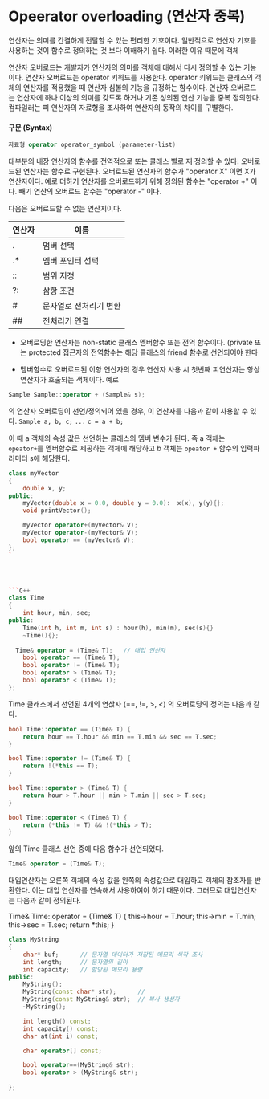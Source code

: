 # Opeerator overloading (연산자 중복)

연산자는 의미를 간결하게 전달할 수 있는 편리한 기호이다. 일반적으로 연산자 기호를 사용하는 것이 함수로 정의하는 것 보다 이해하기 쉽다. 
이러한 이유 때문에 객체 

연산자 오버로드는 개발자가 연산자의 의미를 객체애 대해서 다시 정의할 수 있는 기능이다. 연산자 오버로드는 operator 키워드를 사용한다. operator 키워드는 클래스의 객체의 연산자를 적용했을 때 연산자 심볼의 기능을 규정하는 함수이다.
연산자 오버로드는 연산자에 하나 이상의 의미를 갖도록 하거나 기존 성의된 연산 기능을 중복 정의한다. 컴파일러는 피 연산자의 자료형을 조사하여
연산자의 동작의 차이를 구별한다.

#### 구문 (Syntax)
```C++
자료형 operator operator_symbol (parameter-list)
```
대부분의 내장 연산자의 함수를 전역적으로 또는 클래스 별로 재 정의할 수 있다. 오버로드된 연산자는 함수로 구현된다. 오버로드된 연산자의
함수가 "operator X" 이면 X가 연산자이다. 예로 더하기 연산자를 오버로드하기 위해 정의된 함수는 "operator +" 이다. 빼기 연산의
오버로드 함수는 "operator -" 이다. 

다음은 오버로드할 수  없는 연산지이다.

| 연산자 | 이름 |
|---|---|
| . | 멈버 선택|
| .* | 멤버 포인터 선택|
| :: | 범위 지정 |
| ?: | 삼항 조건 |
| # | 문자열로 전처리기 변환 |
| ## | 전처리기 연결 |

* 오버로딩한 연산자는 non-static 클래스 멤버함수 또는 전역 함수이다. (private 또는 protected 접근자의 전역함수는 해당
클래스의 friend 함수로 선언되어야 한다

* 멤버함수로 오버로드된 이항 연산자의 경우 연산자 사용 시 첫번째 피연산자는 항상 연산자가 호출되는 객체이다.
예로
```C++
Sample Sample::operator + (Sample& s);
```
의 연산자 오버로딩이 선언/정의되어 있을 경우, 이 연산자를 다음과 같이 사용할 수 있다.
``` Sample a, b, c; ```
```...```
``` c = a + b; ```

이 때 a 객체의 속성 값은 선언하는 클래스의 멤버 변수가 된다. 즉 a 객체는 ```opeator+```를 
멤버함수로 제공하는 객체에 해당하고 b 객체는 ```opeator +``` 함수의 입력파러미터 s에 해당한다. 

```C++
class myVector
{
	double x, y;
public:
	myVector(double x = 0.0, double y = 0.0):  x(x), y(y){};
	void printVector();	

	myVector operator+(myVector& V);
	myVector operator-(myVector& V);	
	bool operator == (myVector& V);
};
`




```C++
class Time
{
	int hour, min, sec;
public:
	Time(int h, int m, int s) : hour(h), min(m), sec(s){}
	~Time(){};
  
  Time& operator = (Time& T);   // 대입 연산자 
	bool operator == (Time& T);
	bool operator != (Time& T);
	bool operator > (Time& T);
	bool operator < (Time& T);
};

```
Time 클래스에서 선언된 4개의 연삱자 (==, !=, >, <) 의 오버로딩의 정의는 다음과 같다. 
```C++
bool Time::operator == (Time& T) {
	return hour == T.hour && min == T.min && sec == T.sec;
}

bool Time::operator != (Time& T) {
	return !(*this == T);
}

bool Time::operator > (Time& T) {
	return hour > T.hour || min > T.min || sec > T.sec; 
}

bool Time::operator < (Time& T) {
	return (*this != T) && !(*this > T);
}
```
앞의 Time 클래스 선언 중에 다음 함수가 선언되었다. 
```C++
Time& operator = (Time& T); 
``` 
대입연산자는 오른쪽 객체의 속성 값을 왼쪽의 속성값으로 대입하고 객체의 참조자를 반환한다. 이는 대입 연산자를 
연속해서 사용하여야 하기 때문이다. 그러므로 대입연산자는 다음과 같이 정의된다.

Time& Time::operator = (Time& T) {
  this->hour = T.hour;
  this->min = T.min;
  this->sec = T.sec;
  return *this;
}

```C++
class MyString
{
	char* buf;		// 문자열 데이터가 저장된 메모리 식작 조사 		
	int length;		// 문자열의 길이 
	int capacity;  	// 할당된 메모리 용량
public:
	MyString();
	MyString(const char* str);		// 
	MyString(const MyString& str);  // 복사 생성자
	~MyString();

	int length() const;
	int capacity() const;
	char at(int i) const;

	char operator[] const;

	bool operator==(MyString& str);
	bool operator > (MyString& str);
	
};
```


